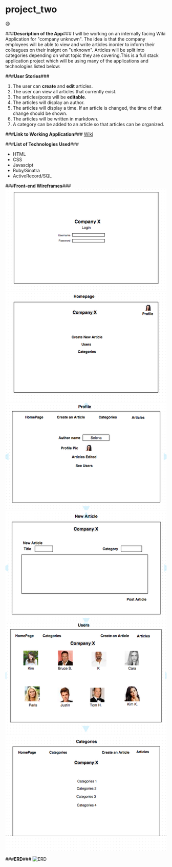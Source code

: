 # project_two

:smile:

###**Description of the App**###
I will be working on an internally facing Wiki Application for "company unknown". The idea is that the company employees will be able to view and write articles inorder to inform their colleagues on their insignt on "unknown". Articles will be split into categories depending on what topic they are covering.This is a full stack application project which will be using many of the applications and technologies listed below:

###**User Stories**###
1. The user can **create** and **edit** articles.
2. The user can view all articles that currently exist.
3. The articles/posts will be **editable**. 
4. The articles will display an author.
5. The articles will display a time. If an article is changed, the time of that change should be shown.
6. The articles will be written in markdown.
7. A category can be added to an article so that articles can be organized.

###**Link to Working Application**###
[Wiki](http://example.com)


###**List of Technologies Used**###
* HTML
* CSS
* Javascipt
* Ruby/Sinatra
* ActiveRecord/SQL

###**Front-end Wireframes**###
![Login](Wire_frames/img_1.png)
![Homepage](Wire_frames/img_2.png)
![Profile](Wire_frames/img_3.png)
![Article](Wire_frames/img_4.png)
![User](Wire_frames/img_5.png)
![Categories](Wire_frames/img_6.png)


###**ERD**###
![ERD](http://i.imgur.com/W6me4VP.png)


